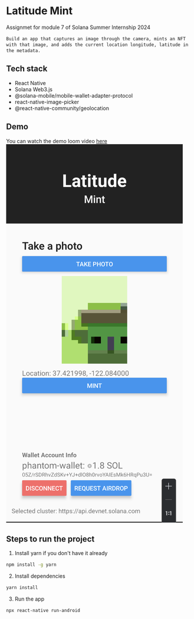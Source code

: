 
# Latitude Mint
Assignmet for module 7 of Solana Summer Internship 2024
```
Build an app that captures an image through the camera, mints an NFT with that image, and adds the current location longitude, latitude in the metadata.
```


## Tech stack
- React Native
- Solana Web3.js
- @solana-mobile/mobile-wallet-adapter-protocol
- react-native-image-picker
- @react-native-community/geolocation

## Demo
You can watch the demo loom video [here](https://www.loom.com/share/dbef2675a7a249ee931b43c1395ce008?sid=370b0bf4-062b-4c29-bed8-d4f3657860d8)
![demo](demo.png)

## Steps to run the project
1. Install yarn if you don't have it already
```sh
npm install -g yarn
```
2. Install dependencies
```sh
yarn install
```
3. Run the app
```sh
npx react-native run-android
```
